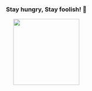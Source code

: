 <div align="center">

  ### Stay hungry, Stay foolish! 👋
  
  <img height="180em" src="https://github-readme-stats.vercel.app/api?username=zombee0&show_icons=true&theme=radical"/>
</div>
